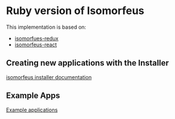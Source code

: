 # Ruby version of Isomorfeus

This implementation is based on:
- [isomorfues-redux](https://github.com/isomorfeus/isomorfeus-redux/tree/master/ruby)
- [isomorfeus-react](https://github.com/isomorfeus/isomorfeus-react/tree/master/ruby)

## Creating new applications with the Installer
[isomorfeus installer documentation](https://github.com/isomorfeus/isomorfeus-framework/tree/ulysses/ruby/isomorfeus)

## Example Apps
[Example applications](https://github.com/isomorfeus/isomorfeus-framework/tree/ulysses/ruby/example-apps/)
